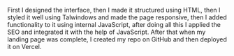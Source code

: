 First I designed the interface, then I made it structured using HTML, then I styled it well using Talwindows and made the page responsive, then I added functionality to it using internal JavaScript, after doing all this I applied the SEO and integrated it with the help of JavaScript. After that when my landing page was complete, I created my repo on GitHub and then deployed it on Vercel.
